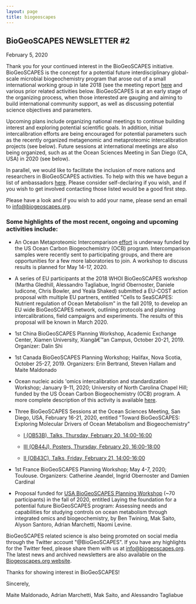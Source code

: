 ```yaml
---
layout: page
title: biogeoscapes
---
```

## BioGeoSCAPES NEWSLETTER #2

February 5, 2020

Thank you for your continued interest in the BioGeoSCAPES initiative. 
BioGeoSCAPES is the concept for a potential future interdisciplinary 
global-scale microbial biogeochemistry program that arose out of a small 
international working group in late 2018 (see the meeting report [here](<https://www.biogeoscapes.org/>) 
and various prior related activities below. BioGeoSCAPES is at an early stage of 
the organizing process, when those interested are gauging and aiming to 
build international community support, as well as discussing potential 
science objectives and parameters.

Upcoming plans include organizing national meetings to continue building 
interest and exploring potential scientific goals. In addition, 
initial intercalibration efforts are being encouraged for potential 
parameters such as the recently organized metagenomic and metaproteomic 
intercalibration projects (see below). Future sessions at international 
meetings are also being organized, such as at the Ocean Sciences Meeting 
in San Diego (CA, USA) in 2020 (see below).

In parallel, we would like to facilitate the inclusion of more nations and researchers in BioGeoSCAPES activities. To help with 
this we have begun a list of ambassadors [here](https://docs.google.com/spreadsheets/u/0/d/1dG2Manobov6d5tuhU4QFWceCZGm9HQIkQz_Gyb435TQ/htmlview).
Please consider self-declaring if you wish, and if you wish to get involved contacting those listed would be a good first step.

Please have a look and if you wish to add your name, please send an 
email to info@biogeoscapes.org.

### Some highlights of the most recent, ongoing and upcoming activities include:

- An Ocean Metaproteomic Intercomparison [effort](https://www.us-ocb.org/intercomparison-and-intercalibration-metaproteomics/) 
is underway funded by the US Ocean Carbon Biogeochemistry (OCB) program. 
Intercomparison samples were recently sent to participating groups, and 
there are opportunities for a few more laboratories to join. A workshop 
to discuss results is planned for May 14-17, 2020.

- A series of EU participants at the 2018 WHOI BioGeoSCAPES workshop 
(Martha Gledhill, Alessandro Tagliabue, Ingrid Obernoster, Daniele Iudicone, Chris 
Bowler, and Yeala Shaked) submitted a EU-COST action 
proposal with multiple EU partners, entitled "Cells to SeaSCAPES: 
Nutrient regulation of Ocean Metabolism" in the fall 2019, to develop 
an EU wide BioGeoSCAPES network, outlining protocols and planning 
intercalibrations, field campaigns and experiments. The results of this 
proposal will be known in March 2020.

- 1st China BioGeoSCAPES Planning Workshop, Academic Exchange Center, 
Xiamen University, Xiangâ€™an Campus, October 20-21, 2019. Organizer: 
Dalin Shi

- 1st Canada BioGeoSCAPES Planning Workshop; Halifax, Nova Scotia, 
October 25-27, 2019.  Organizers: Erin Bertrand, Steven Hallam and Maite 
Maldonado

- Ocean nucleic acids 'omics intercalibration and standardization 
Workshop; January 9-11, 2020; University of North Carolina Chapel Hill; 
funded by the US Ocean Carbon Biogeochemistry (OCB) program. A more 
complete description of this activity is available [here](https://www.us-ocb.org/ocean-nucleic-acids-omics-workshop/).

- Three BioGeoSCAPES Sessions at the Ocean Sciences Meeting, San Diego, 
USA, February 16-21, 2020, entitled "Toward BioGeoSCAPES: Exploring 
Molecular Drivers of Ocean Metabolism and Biogeochemistry"

  - [I (OB53B), Talks, Thursday, February 20, 14:00-16:00](https://agu.confex.com/agu/osm20/prelim.cgi/Session/93195)

  - [III (OB44J), Posters, Thursday, February 20, 16:00-18:00 ](https://agu.confex.com/agu/osm20/prelim.cgi/Session/84717)

  - [II (OB43C), Talks, Friday, February 21, 14:00-16:00](https://agu.confex.com/agu/osm20/prelim.cgi/Session/93199)

- 1st France BioGeoSCAPES Planning Workshop; May 4-7, 2020; Toulouse. Organizers: Catherine Jeandel, Ingrid Obernoster and Damien Cardinal

- Proposal funded for [USA BioGeoSCAPES Planning Workshop](https://www.us-ocb.org/ocb-scoping-workshop-laying-the-foundation-for-a-potential-future-biogeoscapes-program/)
(~70 participants) in the fall of 2020, entitled Laying the foundation 
for a potential future BioGeoSCAPES program: Assessing needs and 
capabilities for studying controls on ocean metabolism through 
integrated omics and biogeochemistry, by Ben Twining, Mak Saito, Alyson 
Santoro, Adrian Marchetti, Naomi Levine.

BioGeoSCAPES related science is also being promoted on social media 
through the Twitter account "@BioGeoSCAPES". If you have any highlights 
for the Twitter feed, please share them with us at 
info@biogeoscapes.org. The latest news and archived newsletters are also 
available on the [Biogeoscapes.org website](https://www.biogeoscapes.org/).

Thanks for showing interest in BioGeoSCAPES!

Sincerely,

Maite Maldonado, Adrian Marchetti, Mak Saito, and Alessandro Tagliabue
